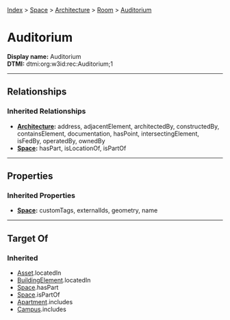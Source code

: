 [Index](../../../Index.md) > [Space](../../Space.md) > [Architecture](../Architecture.md) > [Room](Room.md) > [Auditorium](#)
# Auditorium

**Display name:** Auditorium<br />
**DTMI:** dtmi:org:w3id:rec:Auditorium;1

---

## Relationships
### Inherited Relationships
* **[Architecture](../Architecture.md):** address, adjacentElement, architectedBy, constructedBy, containsElement, documentation, hasPoint, intersectingElement, isFedBy, operatedBy, ownedBy
* **[Space](../../Space.md):** hasPart, isLocationOf, isPartOf

---

## Properties
### Inherited Properties
* **[Space](../../Space.md):** customTags, externalIds, geometry, name

---

## Target Of
### Inherited
* [Asset](../../../Asset/Asset.md).locatedIn
* [BuildingElement](../../../BuildingElement/BuildingElement.md).locatedIn
* [Space](../../Space.md).hasPart
* [Space](../../Space.md).isPartOf
* [Apartment](../../../Collection/SpaceCollection/Apartment.md).includes
* [Campus](../../../Collection/SpaceCollection/Campus.md).includes

